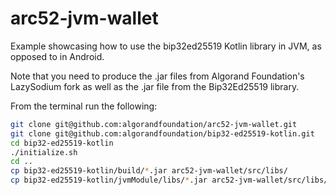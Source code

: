 # arc52-jvm-wallet

Example showcasing how to use the bip32ed25519 Kotlin library in JVM, as opposed to in Android.

Note that you need to produce the .jar files from Algorand Foundation's LazySodium fork as well as the .jar file from the Bip32Ed25519 library.

From the terminal run the following:

```bash
git clone git@github.com:algorandfoundation/arc52-jvm-wallet.git
git clone git@github.com:algorandfoundation/bip32-ed25519-kotlin.git
cd bip32-ed25519-kotlin
./initialize.sh
cd ..
cp bip32-ed25519-kotlin/build/*.jar arc52-jvm-wallet/src/libs/
cp bip32-ed25519-kotlin/jvmModule/libs/*.jar arc52-jvm-wallet/src/libs/
```
